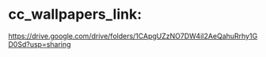 # cc_wallpapers_link:
https://drive.google.com/drive/folders/1CApgUZzNO7DW4iI2AeQahuRrhy1GD0Sd?usp=sharing
